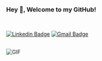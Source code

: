 <h3> Hey 👋, Welcome to my GitHub! </h3>

<br>

[![Linkedin Badge](https://img.shields.io/badge/-Vinicius_Klingenfus-blue?style=flat-square&logo=Linkedin&logoColor=white&link=https://www.linkedin.com/in/vinicius-klngenfus/)](https://www.linkedin.com/in/vinicius-klngenfus/) 
[![Gmail Badge](https://img.shields.io/badge/-vinisklin@gmail.com-c14438?style=flat-square&logo=Gmail&logoColor=white&link=mailto:sakshamtaneja7861@gmail.com)](mailto:vinisklin@gmail.com)

<br>

<!-- Hi there, I'm **Vinicius Klingenfus**, a **Frontend Developer** 🚀 from Curitiba, Brazil. -->

  <img alt="GIF" src="https://i.pinimg.com/originals/e4/26/70/e426702edf874b181aced1e2fa5c6cde.gif" />


<!-- <img src="https://github-readme-stats.vercel.app/api?username=vinisklin&show_icons=true&hide_border=true&count_private=true&theme=shades-of-purple&icon_color=#fad000" alt="Vinicius' GitHub Stats"> -->

<!-- ⭐️ From [vinisklin](https://github.com/vinisklin) -->
